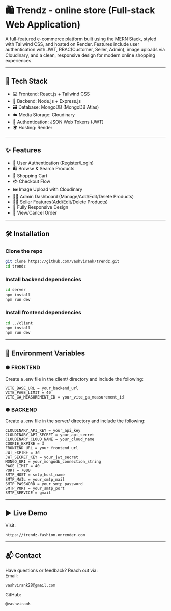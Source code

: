 # 🛍️ Trendz - online store (Full-stack Web Application)

A full-featured e-commerce platform built using the MERN Stack, styled with Tailwind CSS, and hosted on Render. Features include user authentication with JWT, RBAC(Customer, Seller, Admin), image uploads via Cloudinary, and a clean, responsive design for modern online shopping experiences.

---

## 🚀 Tech Stack

- 💻 Frontend: React.js + Tailwind CSS  
- 🔧 Backend: Node.js + Express.js  
- 🗃️ Database: MongoDB (MongoDB Atlas)  
- ☁️ Media Storage: Cloudinary  
- 🔐 Authentication: JSON Web Tokens (JWT)  
- 🌍 Hosting: Render

---

## ✨ Features

- 👤 User Authentication (Register/Login)
- 🛍️ Browse & Search Products
- 🛒 Shopping Cart
- 💳 Checkout Flow
- 🖼️ Image Upload with Cloudinary
- 🧑‍💼 Admin Dashboard (Manage/Add/Edit/Delete Products)
- 🧑‍💼 Seller Features(Add/Edit/Delete Products)
- 📱 Fully Responsive Design
- 🧾 View/Cancel Order

---

## 🛠️ Installation

### Clone the repo
```bash
git clone https://github.com/vashvirank/trendz.git
cd trendz
```

### Install backend dependencies
```bash
cd server
npm install
npm run dev
```

### Install frontend dependencies
```bash
cd ../client
npm install
npm run dev
```

---

## 🔐 Environment Variables

### ● FRONTEND

Create a .env file in the client/ directory and include the following:

```
VITE_BASE_URL = your_backend_url
VITE_PAGE_LIMIT = 40
VITE_GA_MEASUREMENT_ID = your_vite_ga_measurement_id
```

### ● BACKEND

Create a .env file in the server/ directory and include the following:
```
CLOUDINARY_API_KEY = your_api_key
CLOUDINARY_API_SECRET = your_api_secret
CLOUDINARY_CLOUD_NAME = your_cloud_name
COOKIE_EXPIRE = 3
FRONTEND_URL = your_frontend_url
JWT_EXPIRE = 3d
JWT_SECRET_KEY = your_jwt_secret
MONGO_URI = your_mongodb_connection_string
PAGE_LIMIT = 40
PORT = 7000
SMTP_HOST = smtp_host_name
SMTP_MAIL = your_smtp_mail
SMTP_PASSWORD = your_smtp_password
SMTP_PORT = your_smtp_port
SMTP_SERVICE = gmail
```

---

## ▶️ Live Demo

Visit:
```
https://trendz-fashion.onrender.com
```

---

## 📬 Contact

Have questions or feedback? Reach out via:<br>
Email:
```
vashvirank28@gmail.com
```
GitHub: 
```
@vashvirank
```
